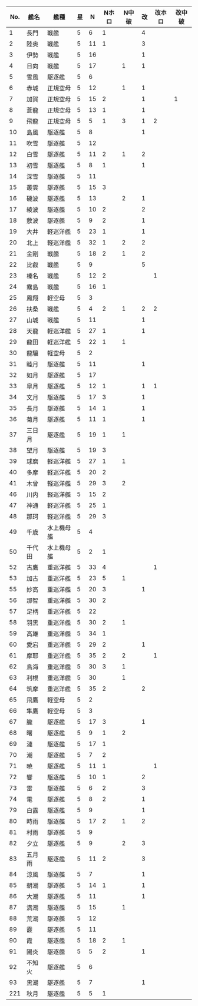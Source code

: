 |No.|艦名|艦種|星|N|Nホロ|N中破|改|改ホロ|改中破|
|---|---|---|---|---|---|---|---|---|---|
|1|長門|戦艦|5|6|1||4|||
|2|陸奥|戦艦|5|11|1||3|||
|3|伊勢|戦艦|5|16|||1|||
|4|日向|戦艦|5|17||1|1|||
|5|雪風|駆逐艦|5|6||||||
|6|赤城|正規空母|5|12||1|1|||
|7|加賀|正規空母|5|15|2||1||1|
|8|蒼龍|正規空母|5|13|1||1|||
|9|飛龍|正規空母|5|5|1|3|1|2||
|10|島風|駆逐艦|5|8|||1|||
|11|吹雪|駆逐艦|5|12||||||
|12|白雪|駆逐艦|5|11|2|1|2|||
|13|初雪|駆逐艦|5|8|1||1|||
|14|深雪|駆逐艦|5|11||||||
|15|叢雲|駆逐艦|5|15|3|||||
|16|磯波|駆逐艦|5|13||2|1|||
|17|綾波|駆逐艦|5|10|2||2|||
|18|敷波|駆逐艦|5|9|2||1|||
|19|大井|軽巡洋艦|5|23|1||1|||
|20|北上|軽巡洋艦|5|32|1|2|2|||
|21|金剛|戦艦|5|18|2|1|2|||
|22|比叡|戦艦|5|9|||5|||
|23|榛名|戦艦|5|12|2|||1||
|24|霧島|戦艦|5|16|1|||||
|25|鳳翔|軽空母|5|3||||||
|26|扶桑|戦艦|5|4|2|1|2|2||
|27|山城|戦艦|5|11|||1|||
|28|天龍|軽巡洋艦|5|27|1||1|||
|29|龍田|軽巡洋艦|5|22|1|1||||
|30|龍驤|軽空母|5|2||||||
|31|睦月|駆逐艦|5|11|||1|||
|32|如月|駆逐艦|5|17||||||
|33|皐月|駆逐艦|5|12|1||1|1||
|34|文月|駆逐艦|5|17|3||1|||
|35|長月|駆逐艦|5|14|1||1|||
|36|菊月|駆逐艦|5|11|1||1|||
|37|三日月|駆逐艦|5|19|1|1||||
|38|望月|駆逐艦|5|19|3|||||
|39|球磨|軽巡洋艦|5|27|1|1||||
|40|多摩|軽巡洋艦|5|20|2|||||
|41|木曾|軽巡洋艦|5|29|3|2||||
|46|川内|軽巡洋艦|5|15|2|||||
|47|神通|軽巡洋艦|5|25|1|||||
|48|那珂|軽巡洋艦|5|29|3|||||
|49|千歳|水上機母艦|5|4||||||
|50|千代田|水上機母艦|5|2|1|||||
|52|古鷹|重巡洋艦|5|33|4|||1||
|53|加古|重巡洋艦|5|23|5|1||||
|55|妙高|重巡洋艦|5|20|3||1|||
|56|那智|重巡洋艦|5|30|2|||||
|57|足柄|重巡洋艦|5|22||||||
|58|羽黒|重巡洋艦|5|30|2|1||||
|59|高雄|重巡洋艦|5|34|1|||||
|60|愛宕|重巡洋艦|5|29|2||1|||
|61|摩耶|重巡洋艦|5|35|2|2||1||
|62|鳥海|重巡洋艦|5|30|3|1||||
|63|利根|重巡洋艦|5|30||1||||
|64|筑摩|重巡洋艦|5|35|2||2|||
|65|飛鷹|軽空母|5|2||||||
|66|隼鷹|軽空母|5|3||||||
|67|朧|駆逐艦|5|17|3||1|||
|68|曙|駆逐艦|5|9|1|2||||
|69|漣|駆逐艦|5|17|1|||||
|70|潮|駆逐艦|5|7|2|||||
|71|暁|駆逐艦|5|11|1|||1||
|72|響|駆逐艦|5|10|1||2|||
|73|雷|駆逐艦|5|6|2||3|||
|74|電|駆逐艦|5|8|2||1|||
|79|白露|駆逐艦|5|9|||1|||
|80|時雨|駆逐艦|5|17|2|1|2|||
|81|村雨|駆逐艦|5|9||||||
|82|夕立|駆逐艦|5|9||2|3|||
|83|五月雨|駆逐艦|5|11|2||3|||
|84|涼風|駆逐艦|5|7|||1|||
|85|朝潮|駆逐艦|5|14|1||1|||
|86|大潮|駆逐艦|5|11|||1|||
|87|満潮|駆逐艦|5|15||1||||
|88|荒潮|駆逐艦|5|12||||||
|89|霰|駆逐艦|5|11||||||
|90|霞|駆逐艦|5|18|2|1||||
|91|陽炎|駆逐艦|5|5|2||1|||
|92|不知火|駆逐艦|5|6||||||
|93|黒潮|駆逐艦|5|7|||1|||
|221|秋月|駆逐艦|5|5|1|||||
